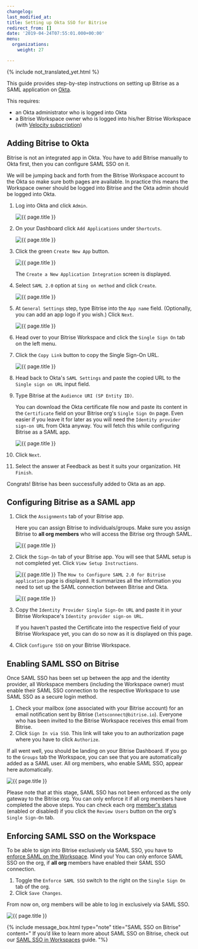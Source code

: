 ```yaml
---
changelog: 
last_modified_at: 
title: Setting up Okta SSO for Bitrise
redirect_from: []
date: '2019-04-24T07:55:01.000+00:00'
menu:
  organizations:
    weight: 27

---
```

{% include not_translated_yet.html %}

This guide provides step-by-step instructions on setting up Bitrise as a SAML application on [Okta](https://www.okta.com/).

This requires:

* an Okta administrator who is logged into Okta
* a Bitrise Workspace owner who is logged into his/her Bitrise Workspace (with [Velocity subscription](https://www.bitrise.io/pricing/teams))

## Adding Bitrise to Okta

Bitrise is not an integrated app in Okta. You have to add Bitrise manually to Okta first, then you can configure SAML SSO on it.

We will be jumping back and forth from the Bitrise Workspace account to the Okta so make sure both pages are available. In practice this means the Workspace owner should be logged into Bitrise and the Okta admin should be logged into Okta.

 1. Log into Okta and click `Admin`.

    ![{{ page.title }}](/img/add-apps-okta.png)
 2. On your Dashboard click `Add Applications` under `Shortcuts`.

    ![{{ page.title }}](/img/okta-shortcuts.png)
 3. Click the green `Create New App` button.

    ![{{ page.title }}](/img/okta-create-new-app.png)

    The `Create a New Application Integration` screen is displayed.
 4. Select `SAML 2.0` option at `Sing on method` and click `Create`.

    ![{{ page.title }}](/img/okta-create-new-app-pop-up.png)
 5. At `General Settings` step, type Bitrise into the `App name` field. (Optionally, you can add an app logo if you wish.) Click `Next`.

    ![{{ page.title }}](/img/okta-general-settings.png)
 6. Head over to your Bitrise Workspace and click the `Single Sign On` tab on the left menu.
 7. Click the `Copy Link` button to copy the Single Sign-On URL.

    ![{{ page.title }}](/img/okta-bitrise-config.png)
 8. Head back to Okta's `SAML Settings` and paste the copied URL to the `Single sign on URL` input field.
 9. Type Bitrise at the `Audience URI (SP Entity ID)`.

    You can download the Okta certificate file now and paste its content in the `Certificate` field on your Bitrise org's `Single Sign On` page. Even easier if you leave it for later as you will need the `Identity provider sign-on URL` from Okta anyway. You will fetch this while configuring Bitrise as a SAML app.

    ![{{ page.title }}](/img/saml-settings-okta.jpg)
10. Click `Next`.
11. Select the answer at Feedback as best it suits your organization. Hit `Finish`.

Congrats! Bitrise has been successfully added to Okta as an app.

## Configuring Bitrise as a SAML app

1. Click the `Assignments` tab of your Bitrise app.

   Here you can assign Bitrise to individuals/groups. Make sure you assign Bitrise to **all org members** who will access the Bitrise org through SAML.

   ![{{ page.title }}](/img/okta-assign-user.png)
2. Click the `Sign-On` tab of your Bitrise app. You will see that SAML setup is not completed yet. Click `View Setup Instructions`.

   ![{{ page.title }}](/img/view-setup-instructions.png) The `How to Configure SAML 2.0 for Bitrise application` page is displayed. It summarizes all the information you need to set up the SAML connection between Bitrise and Okta.

   ![{{ page.title }}](/img/configure-bitrise-okta.jpg)
3. Copy the `Identity Provider Single Sign-On URL` and paste it in your Bitrise Workspace's `Identity provider sign-on URL`.

   If you haven't pasted the Certificate into the respective field of your Bitrise Workspace yet, you can do so now as it is displayed on this page.
4. Click `Configure SSO` on your Bitrise Workspace.

## Enabling SAML SSO on Bitrise

Once SAML SSO has been set up between the app and the identity provider, all Workspace members (including the Workspace owner) must enable their SAML SSO connection to the respective Workspace to use SAML SSO as a secure login method.

1. Check your mailbox (one associated with your Bitrise account) for an email notification sent by Bitrise (`letsconnect@bitrise.io`). Everyone who has been invited to the Bitrise Workspace receives this email from Bitrise.
2. Click `Sign In via SSO`. This link will take you to an authorization page where you have to click `Authorize`.

If all went well, you should be landing on your Bitrise Dashboard. If you go to the `Groups` tab the Workspace, you can see that you are automatically added as a SAML user. All org members, who enable SAML SSO, appear here automatically.

![{{ page.title }}](/img/groups-saml-enabled.png)

Please note that at this stage, SAML SSO has not been enforced as the only gateway to the Bitrise org. You can only enforce it if all org members have completed the above steps. You can check each org [member's status](/team-management/organizations/saml-sso-in-organizations/#checking-saml-sso-statuses-on-bitrise) (enabled or disabled) if you click the `Review Users` button on the org's `Single Sign-On` tab.

## Enforcing SAML SSO on the Workspace

To be able to sign into Bitrise exclusively via SAML SSO, you have to [enforce SAML on the Workspace](https://devcenter.bitrise.io/team-management/organizations/saml-sso-in-organizations/#enforcing-saml-sso-on-an-organization). Mind you! You can only enforce SAML SSO on the org, if **all org** members have enabled their SAML SSO connection.

1. Toggle the `Enforce SAML SSO` switch to the right on the `Single Sign On` tab of the org.
2. Click `Save Changes`.

From now on, org members will be able to log in exclusively via SAML SSO.

![{{ page.title }}](https://devcenter.bitrise.io/img/enforce-sso.png)

{% include message_box.html type="note" title="SAML SSO on Bitrise" content=" If you’d like to learn more about SAML SSO on Bitrise, check out our [SAML SSO in Workspaces](https://devcenter.bitrise.io/team-management/organizations/saml-sso-in-organizations/) guide. "%}